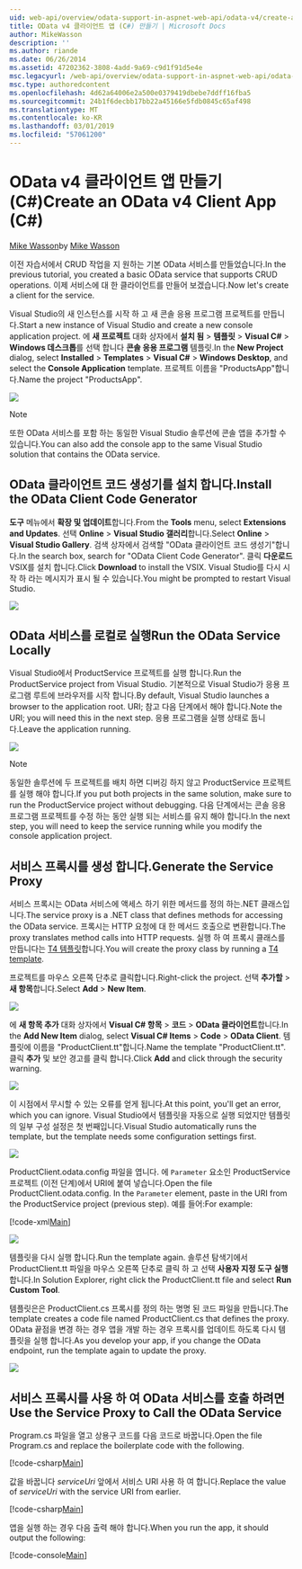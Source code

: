 ```yaml
---
uid: web-api/overview/odata-support-in-aspnet-web-api/odata-v4/create-an-odata-v4-client-app
title: OData v4 클라이언트 앱 (C#) 만들기 | Microsoft Docs
author: MikeWasson
description: ''
ms.author: riande
ms.date: 06/26/2014
ms.assetid: 47202362-3808-4add-9a69-c9d1f91d5e4e
msc.legacyurl: /web-api/overview/odata-support-in-aspnet-web-api/odata-v4/create-an-odata-v4-client-app
msc.type: authoredcontent
ms.openlocfilehash: 4d62a64006e2a500e0379419dbebe7ddff16fba5
ms.sourcegitcommit: 24b1f6decbb17bb22a45166e5fdb0845c65af498
ms.translationtype: MT
ms.contentlocale: ko-KR
ms.lasthandoff: 03/01/2019
ms.locfileid: "57061200"
---
```

<a name="create-an-odata-v4-client-app-c"></a><span data-ttu-id="28512-102">OData v4 클라이언트 앱 만들기(C#)</span><span class="sxs-lookup"><span data-stu-id="28512-102">Create an OData v4 Client App (C#)</span></span>
====================
<span data-ttu-id="28512-103">[Mike Wasson](https://github.com/MikeWasson)</span><span class="sxs-lookup"><span data-stu-id="28512-103">by [Mike Wasson](https://github.com/MikeWasson)</span></span>

<span data-ttu-id="28512-104">이전 자습서에서 CRUD 작업을 지 원하는 기본 OData 서비스를 만들었습니다.</span><span class="sxs-lookup"><span data-stu-id="28512-104">In the previous tutorial, you created a basic OData service that supports CRUD operations.</span></span> <span data-ttu-id="28512-105">이제 서비스에 대 한 클라이언트를 만들어 보겠습니다.</span><span class="sxs-lookup"><span data-stu-id="28512-105">Now let's create a client for the service.</span></span>

<span data-ttu-id="28512-106">Visual Studio의 새 인스턴스를 시작 하 고 새 콘솔 응용 프로그램 프로젝트를 만듭니다.</span><span class="sxs-lookup"><span data-stu-id="28512-106">Start a new instance of Visual Studio and create a new console application project.</span></span> <span data-ttu-id="28512-107">에 **새 프로젝트** 대화 상자에서 **설치 됨** &gt; **템플릿** &gt; **Visual C#** &gt; **Windows 데스크톱**를 선택 합니다 **콘솔 응용 프로그램** 템플릿.</span><span class="sxs-lookup"><span data-stu-id="28512-107">In the **New Project** dialog, select **Installed** &gt; **Templates** &gt; **Visual C#** &gt; **Windows Desktop**, and select the **Console Application** template.</span></span> <span data-ttu-id="28512-108">프로젝트 이름을 &quot;ProductsApp&quot;합니다.</span><span class="sxs-lookup"><span data-stu-id="28512-108">Name the project &quot;ProductsApp&quot;.</span></span>

![](create-an-odata-v4-client-app/_static/image1.png)

> [!NOTE]
> <span data-ttu-id="28512-109">또한 OData 서비스를 포함 하는 동일한 Visual Studio 솔루션에 콘솔 앱을 추가할 수 있습니다.</span><span class="sxs-lookup"><span data-stu-id="28512-109">You can also add the console app to the same Visual Studio solution that contains the OData service.</span></span>


## <a name="install-the-odata-client-code-generator"></a><span data-ttu-id="28512-110">OData 클라이언트 코드 생성기를 설치 합니다.</span><span class="sxs-lookup"><span data-stu-id="28512-110">Install the OData Client Code Generator</span></span>

<span data-ttu-id="28512-111">**도구** 메뉴에서 **확장 및 업데이트**합니다.</span><span class="sxs-lookup"><span data-stu-id="28512-111">From the **Tools** menu, select **Extensions and Updates**.</span></span> <span data-ttu-id="28512-112">선택 **Online** &gt; **Visual Studio 갤러리**합니다.</span><span class="sxs-lookup"><span data-stu-id="28512-112">Select **Online** &gt; **Visual Studio Gallery**.</span></span> <span data-ttu-id="28512-113">검색 상자에서 검색할 &quot;OData 클라이언트 코드 생성기&quot;합니다.</span><span class="sxs-lookup"><span data-stu-id="28512-113">In the search box, search for &quot;OData Client Code Generator&quot;.</span></span> <span data-ttu-id="28512-114">클릭 **다운로드** VSIX를 설치 합니다.</span><span class="sxs-lookup"><span data-stu-id="28512-114">Click **Download** to install the VSIX.</span></span> <span data-ttu-id="28512-115">Visual Studio를 다시 시작 하 라는 메시지가 표시 될 수 있습니다.</span><span class="sxs-lookup"><span data-stu-id="28512-115">You might be prompted to restart Visual Studio.</span></span>

[![](create-an-odata-v4-client-app/_static/image3.png)](create-an-odata-v4-client-app/_static/image2.png)

## <a name="run-the-odata-service-locally"></a><span data-ttu-id="28512-116">OData 서비스를 로컬로 실행</span><span class="sxs-lookup"><span data-stu-id="28512-116">Run the OData Service Locally</span></span>

<span data-ttu-id="28512-117">Visual Studio에서 ProductService 프로젝트를 실행 합니다.</span><span class="sxs-lookup"><span data-stu-id="28512-117">Run the ProductService project from Visual Studio.</span></span> <span data-ttu-id="28512-118">기본적으로 Visual Studio가 응용 프로그램 루트에 브라우저를 시작 합니다.</span><span class="sxs-lookup"><span data-stu-id="28512-118">By default, Visual Studio launches a browser to the application root.</span></span> <span data-ttu-id="28512-119">URI; 참고 다음 단계에서 해야 합니다.</span><span class="sxs-lookup"><span data-stu-id="28512-119">Note the URI; you will need this in the next step.</span></span> <span data-ttu-id="28512-120">응용 프로그램을 실행 상태로 둡니다.</span><span class="sxs-lookup"><span data-stu-id="28512-120">Leave the application running.</span></span>

![](create-an-odata-v4-client-app/_static/image4.png)

> [!NOTE]
> <span data-ttu-id="28512-121">동일한 솔루션에 두 프로젝트를 배치 하면 디버깅 하지 않고 ProductService 프로젝트를 실행 해야 합니다.</span><span class="sxs-lookup"><span data-stu-id="28512-121">If you put both projects in the same solution, make sure to run the ProductService project without debugging.</span></span> <span data-ttu-id="28512-122">다음 단계에서는 콘솔 응용 프로그램 프로젝트를 수정 하는 동안 실행 되는 서비스를 유지 해야 합니다.</span><span class="sxs-lookup"><span data-stu-id="28512-122">In the next step, you will need to keep the service running while you modify the console application project.</span></span>


## <a name="generate-the-service-proxy"></a><span data-ttu-id="28512-123">서비스 프록시를 생성 합니다.</span><span class="sxs-lookup"><span data-stu-id="28512-123">Generate the Service Proxy</span></span>

<span data-ttu-id="28512-124">서비스 프록시는 OData 서비스에 액세스 하기 위한 메서드를 정의 하는.NET 클래스입니다.</span><span class="sxs-lookup"><span data-stu-id="28512-124">The service proxy is a .NET class that defines methods for accessing the OData service.</span></span> <span data-ttu-id="28512-125">프록시는 HTTP 요청에 대 한 메서드 호출으로 변환합니다.</span><span class="sxs-lookup"><span data-stu-id="28512-125">The proxy translates method calls into HTTP requests.</span></span> <span data-ttu-id="28512-126">실행 하 여 프록시 클래스를 만듭니다는 [T4 템플릿](https://msdn.microsoft.com/library/bb126445.aspx)합니다.</span><span class="sxs-lookup"><span data-stu-id="28512-126">You will create the proxy class by running a [T4 template](https://msdn.microsoft.com/library/bb126445.aspx).</span></span>

<span data-ttu-id="28512-127">프로젝트를 마우스 오른쪽 단추로 클릭합니다.</span><span class="sxs-lookup"><span data-stu-id="28512-127">Right-click the project.</span></span> <span data-ttu-id="28512-128">선택 **추가할** &gt; **새 항목**합니다.</span><span class="sxs-lookup"><span data-stu-id="28512-128">Select **Add** &gt; **New Item**.</span></span>

![](create-an-odata-v4-client-app/_static/image5.png)

<span data-ttu-id="28512-129">에 **새 항목 추가** 대화 상자에서 **Visual C# 항목** &gt; **코드** &gt; **OData 클라이언트**합니다.</span><span class="sxs-lookup"><span data-stu-id="28512-129">In the **Add New Item** dialog, select **Visual C# Items** &gt; **Code** &gt; **OData Client**.</span></span> <span data-ttu-id="28512-130">템플릿에 이름을 &quot;ProductClient.tt&quot;합니다.</span><span class="sxs-lookup"><span data-stu-id="28512-130">Name the template &quot;ProductClient.tt&quot;.</span></span> <span data-ttu-id="28512-131">클릭 **추가** 및 보안 경고를 클릭 합니다.</span><span class="sxs-lookup"><span data-stu-id="28512-131">Click **Add** and click through the security warning.</span></span>

[![](create-an-odata-v4-client-app/_static/image7.png)](create-an-odata-v4-client-app/_static/image6.png)

<span data-ttu-id="28512-132">이 시점에서 무시할 수 있는 오류를 얻게 됩니다.</span><span class="sxs-lookup"><span data-stu-id="28512-132">At this point, you'll get an error, which you can ignore.</span></span> <span data-ttu-id="28512-133">Visual Studio에서 템플릿을 자동으로 실행 되었지만 템플릿의 일부 구성 설정은 첫 번째입니다.</span><span class="sxs-lookup"><span data-stu-id="28512-133">Visual Studio automatically runs the template, but the template needs some configuration settings first.</span></span>

[![](create-an-odata-v4-client-app/_static/image9.png)](create-an-odata-v4-client-app/_static/image8.png)

<span data-ttu-id="28512-134">ProductClient.odata.config 파일을 엽니다. 에 `Parameter` 요소인 ProductService 프로젝트 (이전 단계)에서 URI에 붙여 넣습니다.</span><span class="sxs-lookup"><span data-stu-id="28512-134">Open the file ProductClient.odata.config. In the `Parameter` element, paste in the URI from the ProductService project (previous step).</span></span> <span data-ttu-id="28512-135">예를 들어:</span><span class="sxs-lookup"><span data-stu-id="28512-135">For example:</span></span>

[!code-xml[Main](create-an-odata-v4-client-app/samples/sample1.xml)]

[![](create-an-odata-v4-client-app/_static/image11.png)](create-an-odata-v4-client-app/_static/image10.png)

<span data-ttu-id="28512-136">템플릿을 다시 실행 합니다.</span><span class="sxs-lookup"><span data-stu-id="28512-136">Run the template again.</span></span> <span data-ttu-id="28512-137">솔루션 탐색기에서 ProductClient.tt 파일을 마우스 오른쪽 단추로 클릭 하 고 선택 **사용자 지정 도구 실행**합니다.</span><span class="sxs-lookup"><span data-stu-id="28512-137">In Solution Explorer, right click the ProductClient.tt file and select **Run Custom Tool**.</span></span>

<span data-ttu-id="28512-138">템플릿은은 ProductClient.cs 프록시를 정의 하는 명명 된 코드 파일을 만듭니다.</span><span class="sxs-lookup"><span data-stu-id="28512-138">The template creates a code file named ProductClient.cs that defines the proxy.</span></span> <span data-ttu-id="28512-139">OData 끝점을 변경 하는 경우 앱을 개발 하는 경우 프록시를 업데이트 하도록 다시 템플릿을 실행 합니다.</span><span class="sxs-lookup"><span data-stu-id="28512-139">As you develop your app, if you change the OData endpoint, run the template again to update the proxy.</span></span>

![](create-an-odata-v4-client-app/_static/image12.png)

## <a name="use-the-service-proxy-to-call-the-odata-service"></a><span data-ttu-id="28512-140">서비스 프록시를 사용 하 여 OData 서비스를 호출 하려면</span><span class="sxs-lookup"><span data-stu-id="28512-140">Use the Service Proxy to Call the OData Service</span></span>

<span data-ttu-id="28512-141">Program.cs 파일을 열고 상용구 코드를 다음 코드로 바꿉니다.</span><span class="sxs-lookup"><span data-stu-id="28512-141">Open the file Program.cs and replace the boilerplate code with the following.</span></span>

[!code-csharp[Main](create-an-odata-v4-client-app/samples/sample2.cs)]

<span data-ttu-id="28512-142">값을 바꿉니다 *serviceUri* 앞에서 서비스 URI 사용 하 여 합니다.</span><span class="sxs-lookup"><span data-stu-id="28512-142">Replace the value of *serviceUri* with the service URI from earlier.</span></span>

[!code-csharp[Main](create-an-odata-v4-client-app/samples/sample3.cs)]

<span data-ttu-id="28512-143">앱을 실행 하는 경우 다음 출력 해야 합니다.</span><span class="sxs-lookup"><span data-stu-id="28512-143">When you run the app, it should output the following:</span></span>

[!code-console[Main](create-an-odata-v4-client-app/samples/sample4.cmd)]
